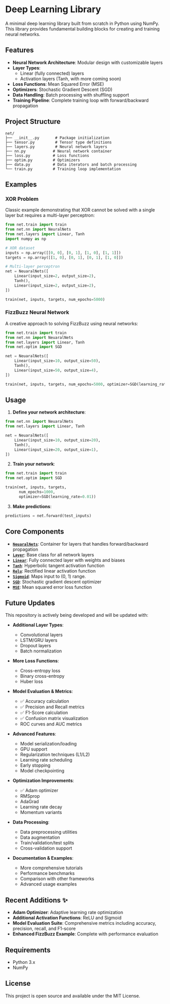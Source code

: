 # Deep Learning Library

A minimal deep learning library built from scratch in Python using NumPy. This library provides fundamental building blocks for creating and training neural networks.

## Features

- **Neural Network Architecture**: Modular design with customizable layers
- **Layer Types**:
  - Linear (fully connected) layers
  - Activation layers (Tanh, with more coming soon)
- **Loss Functions**: Mean Squared Error (MSE)
- **Optimizers**: Stochastic Gradient Descent (SGD)
- **Data Handling**: Batch processing with shuffling support
- **Training Pipeline**: Complete training loop with forward/backward propagation

## Project Structure

```
net/
├── __init__.py       # Package initialization
├── tensor.py         # Tensor type definitions
├── layers.py         # Neural network layers
├── nn.py            # Neural network container
├── loss.py          # Loss functions
├── optim.py         # Optimizers
├── data.py          # Data iterators and batch processing
└── train.py         # Training loop implementation
```

## Examples

### XOR Problem

Classic example demonstrating that XOR cannot be solved with a single layer but requires a multi-layer perceptron:

```python
from net.train import train
from net.nn import NeuralNets
from net.layers import Linear, Tanh
import numpy as np

# XOR dataset
inputs = np.array([[0, 0], [0, 1], [1, 0], [1, 1]])
targets = np.array([[1, 0], [0, 1], [0, 1], [1, 0]])

# Multi-layer perceptron
net = NeuaralNets([
    Linear(input_size=2, output_size=2),
    Tanh(),
    Linear(input_size=2, output_size=2),
])

train(net, inputs, targets, num_epochs=5000)
```

### FizzBuzz Neural Network

A creative approach to solving FizzBuzz using neural networks:

```python
from net.train import train
from net.nn import NeuaralNets
from net.layers import Linear, Tanh
from net.optim import SGD

net = NeuaralNets([
    Linear(input_size=10, output_size=50),
    Tanh(),
    Linear(input_size=50, output_size=4),
])

train(net, inputs, targets, num_epochs=5000, optimizer=SGD(learning_rate=0.001))
```

## Usage

1. **Define your network architecture**:

```python
from net.nn import NeuaralNets
from net.layers import Linear, Tanh

net = NeuaralNets([
    Linear(input_size=10, output_size=20),
    Tanh(),
    Linear(input_size=20, output_size=1),
])
```

2. **Train your network**:

```python
from net.train import train
from net.optim import SGD

train(net, inputs, targets,
      num_epochs=1000,
      optimizer=SGD(learning_rate=0.01))
```

3. **Make predictions**:

```python
predictions = net.forward(test_inputs)
```

## Core Components

- **[`NeuaralNets`](net/nn.py)**: Container for layers that handles forward/backward propagation
- **[`Layer`](net/layers.py)**: Base class for all network layers
- **[`Linear`](net/layers.py)**: Fully connected layer with weights and biases
- **[`Tanh`](net/layers.py)**: Hyperbolic tangent activation function
- **[`Relu`](net/layers.py)**: Rectified linear activation function
- **[`Sigmoid`](net/layers.py)**: Maps input to (0, 1) range.
- **[`SGD`](net/optim.py)**: Stochastic gradient descent optimizer
- **[`MSE`](net/loss.py)**: Mean squared error loss function

## Future Updates

This repository is actively being developed and will be updated with:

- **Additional Layer Types**:

  - Convolutional layers
  - LSTM/GRU layers
  - Dropout layers
  - Batch normalization

- **More Loss Functions**:

  - Cross-entropy loss
  - Binary cross-entropy
  - Huber loss

- **Model Evaluation & Metrics**:

  - ✅ Accuracy calculation
  - ✅ Precision and Recall metrics
  - ✅ F1-Score calculation
  - ✅ Confusion matrix visualization
  - ROC curves and AUC metrics

- **Advanced Features**:

  - Model serialization/loading
  - GPU support
  - Regularization techniques (L1/L2)
  - Learning rate scheduling
  - Early stopping
  - Model checkpointing

- **Optimization Improvements**:

  - ✅ Adam optimizer
  - RMSprop
  - AdaGrad
  - Learning rate decay
  - Momentum variants

- **Data Processing**:

  - Data preprocessing utilities
  - Data augmentation
  - Train/validation/test splits
  - Cross-validation support

- **Documentation & Examples**:
  - More comprehensive tutorials
  - Performance benchmarks
  - Comparison with other frameworks
  - Advanced usage examples

## Recent Additions ✨

- **Adam Optimizer**: Adaptive learning rate optimization
- **Additional Activation Functions**: ReLU and Sigmoid
- **Model Evaluation Suite**: Comprehensive metrics including accuracy, precision, recall, and F1-score
- **Enhanced FizzBuzz Example**: Complete with performance evaluation

## Requirements

- Python 3.x
- NumPy

## License

This project is open source and available under the MIT License.
